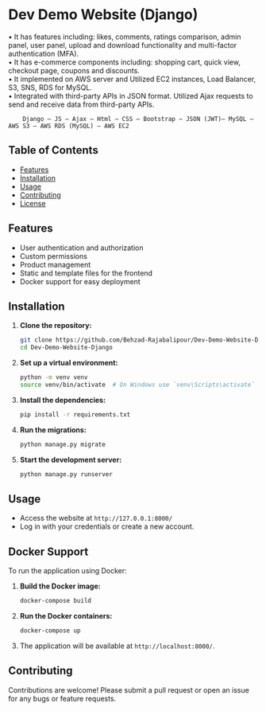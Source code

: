 # Dev Demo Website (Django)

•	It has features including: likes, comments, ratings comparison, admin panel, user panel, upload and download functionality and multi-factor authentication (MFA). <br/>
•	It has e-commerce components including: shopping cart, quick view, checkout page, coupons and discounts. <br/>
•	It implemented on AWS server and Utilized EC2 instances, Load Balancer, S3, SNS, RDS for MySQL. <br/>
•	Integrated with third-party APIs in JSON format. Utilized Ajax requests to send and receive data from third-party APIs. <br/>

        Django – JS – Ajax – Html – CSS – Bootstrap – JSON (JWT)– MySQL – AWS S3 – AWS RDS (MySQL) – AWS EC2 

## Table of Contents
- [Features](#features)
- [Installation](#installation)
- [Usage](#usage)
- [Contributing](#contributing)
- [License](#license)

## Features
- User authentication and authorization
- Custom permissions
- Product management
- Static and template files for the frontend
- Docker support for easy deployment

## Installation

1. **Clone the repository:**
    ```bash
    git clone https://github.com/Behzad-Rajabalipour/Dev-Demo-Website-Django.git
    cd Dev-Demo-Website-Django
    ```

2. **Set up a virtual environment:**
    ```bash
    python -m venv venv
    source venv/bin/activate  # On Windows use `venv\Scripts\activate`
    ```

3. **Install the dependencies:**
    ```bash
    pip install -r requirements.txt
    ```

4. **Run the migrations:**
    ```bash
    python manage.py migrate
    ```

5. **Start the development server:**
    ```bash
    python manage.py runserver
    ```

## Usage
- Access the website at `http://127.0.0.1:8000/`
- Log in with your credentials or create a new account.

## Docker Support

To run the application using Docker:

1. **Build the Docker image:**
    ```bash
    docker-compose build
    ```

2. **Run the Docker containers:**
    ```bash
    docker-compose up
    ```

3. The application will be available at `http://localhost:8000/`.

## Contributing
Contributions are welcome! Please submit a pull request or open an issue for any bugs or feature requests.

 
